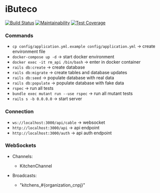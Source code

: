 # iButeco

[![Build Status](https://travis-ci.org/Sartori-RIA/restaurant_manager_api.svg?branch=master)](https://travis-ci.org/Sartori-RIA/restaurant_manager_api)
[![Maintainability](https://api.codeclimate.com/v1/badges/34002adbedb7a413e9b9/maintainability)](https://codeclimate.com/github/Sartori-RIA/restaurant_manager_api/maintainability)
[![Test Coverage](https://api.codeclimate.com/v1/badges/34002adbedb7a413e9b9/test_coverage)](https://codeclimate.com/github/Sartori-RIA/restaurant_manager_api/test_coverage)

### Commands

+ `cp config/application.yml.example config/application.yml` -> create environment file
+ `docker-compose up -d` -> start docker environment
+ `docker exec -it rm_api /bin/bash` -> enter in docker container
+ `rails db:create` -> create database
+ `rails db:migrate` -> create tables and database updates
+ `rails db:seed` -> populate database with real data
+ `rails db:populate` -> populate database with fake data
+ `rspec` -> run all tests
+ `bundle exec mutant run --use rspec` -> run all mutant tests
+ `rails s -b 0.0.0.0` -> start server

### Connection

+ `ws://localhost:3000/api/cable` -> websocket
+ `http://localhost:3000/api` -> api endpoint
+ `http://localhost:3000/auth` -> api auth endpoint

### WebSockets

+ Channels:
    + KitchenChannel
    
+ Broadcasts:
    + "kitchens_#{organization_cnpj}"
